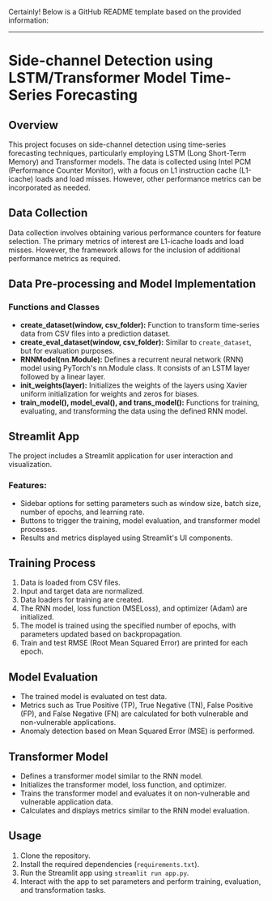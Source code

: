 Certainly! Below is a GitHub README template based on the provided information:

---

# Side-channel Detection using LSTM/Transformer Model Time-Series Forecasting

## Overview

This project focuses on side-channel detection using time-series forecasting techniques, particularly employing LSTM (Long Short-Term Memory) and Transformer models. The data is collected using Intel PCM (Performance Counter Monitor), with a focus on L1 instruction cache (L1-icache) loads and load misses. However, other performance metrics can be incorporated as needed.

## Data Collection

Data collection involves obtaining various performance counters for feature selection. The primary metrics of interest are L1-icache loads and load misses. However, the framework allows for the inclusion of additional performance metrics as required.

## Data Pre-processing and Model Implementation

### Functions and Classes

- **create_dataset(window, csv_folder):** Function to transform time-series data from CSV files into a prediction dataset.
- **create_eval_dataset(window, csv_folder):** Similar to `create_dataset`, but for evaluation purposes.
- **RNNModel(nn.Module):** Defines a recurrent neural network (RNN) model using PyTorch's nn.Module class. It consists of an LSTM layer followed by a linear layer.
- **init_weights(layer):** Initializes the weights of the layers using Xavier uniform initialization for weights and zeros for biases.
- **train_model(), model_eval(), and trans_model():** Functions for training, evaluating, and transforming the data using the defined RNN model.

## Streamlit App

The project includes a Streamlit application for user interaction and visualization.

### Features:

- Sidebar options for setting parameters such as window size, batch size, number of epochs, and learning rate.
- Buttons to trigger the training, model evaluation, and transformer model processes.
- Results and metrics displayed using Streamlit's UI components.

## Training Process

1. Data is loaded from CSV files.
2. Input and target data are normalized.
3. Data loaders for training are created.
4. The RNN model, loss function (MSELoss), and optimizer (Adam) are initialized.
5. The model is trained using the specified number of epochs, with parameters updated based on backpropagation.
6. Train and test RMSE (Root Mean Squared Error) are printed for each epoch.

## Model Evaluation

- The trained model is evaluated on test data.
- Metrics such as True Positive (TP), True Negative (TN), False Positive (FP), and False Negative (FN) are calculated for both vulnerable and non-vulnerable applications.
- Anomaly detection based on Mean Squared Error (MSE) is performed.

## Transformer Model

- Defines a transformer model similar to the RNN model.
- Initializes the transformer model, loss function, and optimizer.
- Trains the transformer model and evaluates it on non-vulnerable and vulnerable application data.
- Calculates and displays metrics similar to the RNN model evaluation.

## Usage

1. Clone the repository.
2. Install the required dependencies (`requirements.txt`).
3. Run the Streamlit app using `streamlit run app.py`.
4. Interact with the app to set parameters and perform training, evaluation, and transformation tasks.

